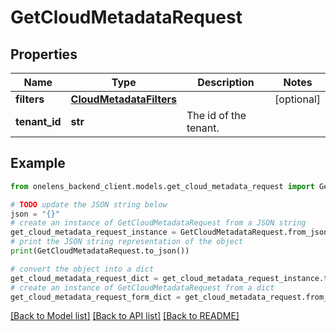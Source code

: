 # GetCloudMetadataRequest


## Properties

Name | Type | Description | Notes
------------ | ------------- | ------------- | -------------
**filters** | [**CloudMetadataFilters**](CloudMetadataFilters.md) |  | [optional] 
**tenant_id** | **str** | The id of the tenant. | 

## Example

```python
from onelens_backend_client.models.get_cloud_metadata_request import GetCloudMetadataRequest

# TODO update the JSON string below
json = "{}"
# create an instance of GetCloudMetadataRequest from a JSON string
get_cloud_metadata_request_instance = GetCloudMetadataRequest.from_json(json)
# print the JSON string representation of the object
print(GetCloudMetadataRequest.to_json())

# convert the object into a dict
get_cloud_metadata_request_dict = get_cloud_metadata_request_instance.to_dict()
# create an instance of GetCloudMetadataRequest from a dict
get_cloud_metadata_request_form_dict = get_cloud_metadata_request.from_dict(get_cloud_metadata_request_dict)
```
[[Back to Model list]](../README.md#documentation-for-models) [[Back to API list]](../README.md#documentation-for-api-endpoints) [[Back to README]](../README.md)


